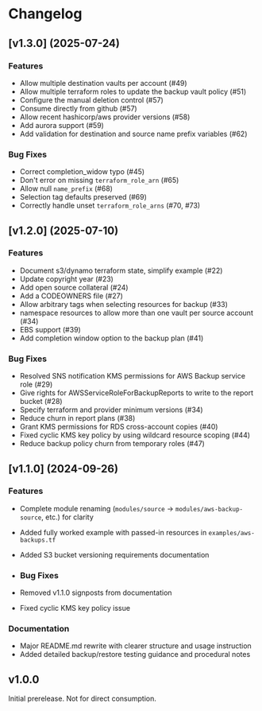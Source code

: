 # Changelog

## [v1.3.0] (2025-07-24)

### Features

- Allow multiple destination vaults per account (#49)
- Allow multiple terraform roles to update the backup vault policy (#51)
- Configure the manual deletion control (#57)
- Consume directly from github (#57)
- Allow recent hashicorp/aws provider versions (#58)
- Add aurora support (#59)
- Add validation for destination and source name prefix variables (#62)

### Bug Fixes

- Correct completion_widow typo (#45)
- Don't error on missing `terraform_role_arn` (#65)
- Allow null `name_prefix` (#68)
- Selection tag defaults preserved (#69)
- Correctly handle unset `terraform_role_arns` (#70, #73)

## [v1.2.0] (2025-07-10)

### Features

- Document s3/dynamo terraform state, simplify example (#22)
- Update copyright year (#23)
- Add open source collateral (#24)
- Add a CODEOWNERS file (#27)
- Allow arbitrary tags when selecting resources for backup (#33)
- namespace resources to allow more than one vault per source account (#34)
- EBS support (#39)
- Add completion window option to the backup plan (#41)

### Bug Fixes

- Resolved SNS notification KMS permissions for AWS Backup service role (#29)
- Give rights for AWSServiceRoleForBackupReports to write to the report bucket (#28)
- Specify terraform and provider minimum versions (#34)
- Reduce churn in report plans (#38)
- Grant KMS permissions for RDS cross-account copies (#40)
- Fixed cyclic KMS key policy by using wildcard resource scoping (#44)
- Reduce backup policy churn from temporary roles (#47)

## [v1.1.0] (2024-09-26)

### Features

- Complete module renaming (`modules/source` → `modules/aws-backup-source`, etc.) for clarity
- Added fully worked example with passed-in resources in `examples/aws-backups.tf`
- Added S3 bucket versioning requirements documentation

- ### Bug Fixes

- Removed v1.1.0 signposts from documentation
- Fixed cyclic KMS key policy issue

### Documentation

- Major README.md rewrite with clearer structure and usage instruction
- Added detailed backup/restore testing guidance and procedural notes

## v1.0.0

Initial prerelease. Not for direct consumption.
